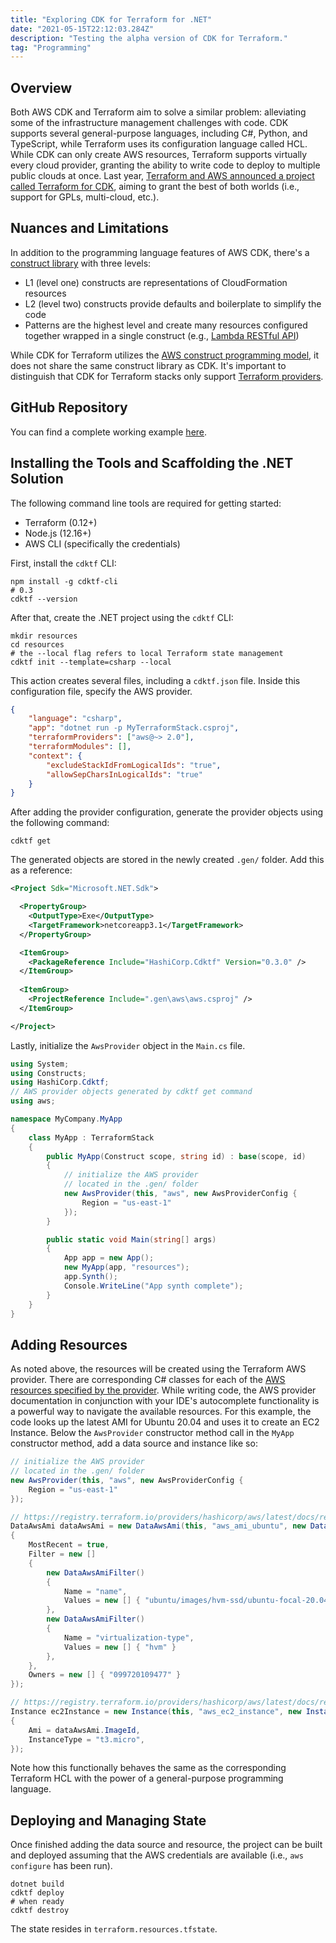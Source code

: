 ```yaml
---
title: "Exploring CDK for Terraform for .NET"
date: "2021-05-15T22:12:03.284Z"
description: "Testing the alpha version of CDK for Terraform."
tag: "Programming"
---
```


## Overview
Both AWS CDK and Terraform aim to solve a similar problem: alleviating some of the infrastructure management challenges with code. CDK supports several general-purpose languages, including C#, Python, and TypeScript, while Terraform uses its configuration language called HCL. While CDK can only create AWS resources, Terraform supports virtually every cloud provider, granting the ability to write code to deploy to multiple public clouds at once. Last year, [Terraform and AWS announced a project called Terraform for CDK](https://www.hashicorp.com/blog/cdk-for-terraform-enabling-python-and-typescript-support), aiming to grant the best of both worlds (i.e., support for GPLs, multi-cloud, etc.).

## Nuances and Limitations
In addition to the programming language features of AWS CDK, there's a [construct library](https://docs.aws.amazon.com/cdk/api/latest/docs/aws-construct-library.html) with three levels:
- L1 (level one) constructs are representations of CloudFormation resources
- L2 (level two) constructs provide defaults and boilerplate to simplify the code
- Patterns are the highest level and create many resources configured together wrapped in a single construct (e.g., [Lambda RESTful API](https://docs.aws.amazon.com/cdk/api/latest/docs/@aws-cdk_aws-apigateway.LambdaRestApi.html))

While CDK for Terraform utilizes the [AWS construct programming model](https://aws.amazon.com/blogs/developer/introducing-the-cloud-development-kit-for-terraform-preview/), it does not share the same construct library as CDK. It's important to distinguish that CDK for Terraform stacks only support [Terraform providers](https://www.terraform.io/docs/language/providers/index.html).

## GitHub Repository
You can find a complete working example [here](https://github.com/scottenriquez/cdktf-alpha-csharp-testing).

## Installing the Tools and Scaffolding the .NET Solution 
The following command line tools are required for getting started:
- Terraform (0.12+)
- Node.js (12.16+)
- AWS CLI (specifically the credentials)

First, install the `cdktf` CLI:
```shell
npm install -g cdktf-cli
# 0.3
cdktf --version
```

After that, create the .NET project using the `cdktf` CLI:
```shell
mkdir resources
cd resources
# the --local flag refers to local Terraform state management
cdktf init --template=csharp --local
```

This action creates several files, including a `cdktf.json` file. Inside this configuration file, specify the AWS provider.
```json
{
    "language": "csharp",
    "app": "dotnet run -p MyTerraformStack.csproj",
    "terraformProviders": ["aws@~> 2.0"],
    "terraformModules": [],
    "context": {
        "excludeStackIdFromLogicalIds": "true", 
        "allowSepCharsInLogicalIds": "true"
    }
}
```

After adding the provider configuration, generate the provider objects using the following command:
```shell
cdktf get
```

The generated objects are stored in the newly created `.gen/` folder. Add this as a reference:
```xml
<Project Sdk="Microsoft.NET.Sdk">

  <PropertyGroup>
    <OutputType>Exe</OutputType>
    <TargetFramework>netcoreapp3.1</TargetFramework>
  </PropertyGroup>

  <ItemGroup>
    <PackageReference Include="HashiCorp.Cdktf" Version="0.3.0" />
  </ItemGroup>
  
  <ItemGroup>
    <ProjectReference Include=".gen\aws\aws.csproj" />
  </ItemGroup>

</Project>
```

Lastly, initialize the `AwsProvider` object in the `Main.cs` file.
```csharp
using System;
using Constructs;
using HashiCorp.Cdktf;
// AWS provider objects generated by cdktf get command
using aws;

namespace MyCompany.MyApp
{
    class MyApp : TerraformStack
    {
        public MyApp(Construct scope, string id) : base(scope, id)
        {
            // initialize the AWS provider
            // located in the .gen/ folder
            new AwsProvider(this, "aws", new AwsProviderConfig {
                Region = "us-east-1"
            });
        }

        public static void Main(string[] args)
        {
            App app = new App();
            new MyApp(app, "resources");
            app.Synth();
            Console.WriteLine("App synth complete");
        }
    }
}
```

## Adding Resources
As noted above, the resources will be created using the Terraform AWS provider. There are corresponding C# classes for each of the [AWS resources specified by the provider](https://registry.terraform.io/providers/hashicorp/aws/latest/docs). While writing code, the AWS provider documentation in conjunction with your IDE's autocomplete functionality is a powerful way to navigate the available resources. For this example, the code looks up the latest AMI for Ubuntu 20.04 and uses it to create an EC2 Instance. Below the `AwsProvider` constructor method call in the `MyApp` constructor method, add a data source and instance like so:
```csharp
// initialize the AWS provider
// located in the .gen/ folder
new AwsProvider(this, "aws", new AwsProviderConfig {
    Region = "us-east-1"
});

// https://registry.terraform.io/providers/hashicorp/aws/latest/docs/resources/instance
DataAwsAmi dataAwsAmi = new DataAwsAmi(this, "aws_ami_ubuntu", new DataAwsAmiConfig()
{
    MostRecent = true,
    Filter = new []
    {
        new DataAwsAmiFilter()
        {
            Name = "name",
            Values = new [] { "ubuntu/images/hvm-ssd/ubuntu-focal-20.04-amd64-server-*" }
        },
        new DataAwsAmiFilter()
        {
            Name = "virtualization-type",
            Values = new [] { "hvm" }
        }, 
    },
    Owners = new [] { "099720109477" }
});

// https://registry.terraform.io/providers/hashicorp/aws/latest/docs/resources/instance
Instance ec2Instance = new Instance(this, "aws_ec2_instance", new InstanceConfig()
{
    Ami = dataAwsAmi.ImageId,
    InstanceType = "t3.micro",
});
```

Note how this functionally behaves the same as the corresponding Terraform HCL with the power of a general-purpose programming language.

## Deploying and Managing State
Once finished adding the data source and resource, the project can be built and deployed assuming that the AWS credentials are available (i.e., `aws configure` has been run).
```shell
dotnet build
cdktf deploy
# when ready 
cdktf destroy
```

The state resides in `terraform.resources.tfstate`.